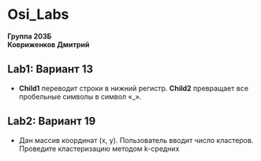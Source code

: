 # Osi_Labs

**Группа 203Б**  
**Ковриженков Дмитрий**

## Lab1: Вариант 13

- **Child1** переводит строки в нижний регистр. **Child2** превращает все пробельные символы в символ «_».  

## Lab2: Вариант 19

- Дан массив координат (x, y).  Пользователь вводит число кластеров. Проведите кластеризацию методом k-средних
